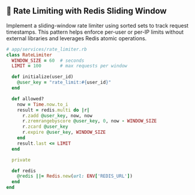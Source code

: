 ## 🚦 Rate Limiting with Redis Sliding Window

Implement a sliding-window rate limiter using sorted sets to track request timestamps. This pattern helps enforce per-user or per-IP limits without external libraries and leverages Redis atomic operations.

```ruby
# app/services/rate_limiter.rb
class RateLimiter
  WINDOW_SIZE = 60  # seconds
  LIMIT = 100       # max requests per window

  def initialize(user_id)
    @user_key = "rate_limit:#{user_id}"
  end

  def allowed?
    now = Time.now.to_i
    result = redis.multi do |r|
      r.zadd @user_key, now, now
      r.zremrangebyscore @user_key, 0, now - WINDOW_SIZE
      r.zcard @user_key
      r.expire @user_key, WINDOW_SIZE
    end
    result.last <= LIMIT
  end

  private

  def redis
    @redis ||= Redis.new(url: ENV['REDIS_URL'])
  end
end
```